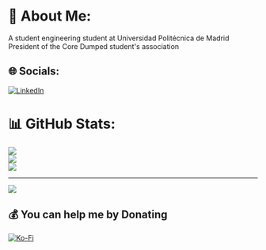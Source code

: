 # 💫 About Me:
A student engineering student at Universidad Politécnica de Madrid<br>President of the Core Dumped student's association<br>


## 🌐 Socials:
[![LinkedIn](https://img.shields.io/badge/LinkedIn-%230077B5.svg?logo=linkedin&logoColor=white)](https://linkedin.com/in/adrian-puyet) 
# 📊 GitHub Stats:
![](https://github-readme-stats.vercel.app/api?username=rowiz49&theme=catppuccin_mocha&hide_border=true&include_all_commits=true&count_private=true)<br/>
![](https://nirzak-streak-stats.vercel.app/?user=rowiz49&theme=catppuccin_mocha&hide_border=true)<br/>
![](https://github-readme-stats.vercel.app/api/top-langs/?username=rowiz49&theme=catppuccin_mocha&hide_border=true&include_all_commits=true&count_private=true&layout=compact)

---
[![](https://visitcount.itsvg.in/api?id=rowiz49&icon=0&color=0)](https://visitcount.itsvg.in)

  ## 💰 You can help me by Donating
  [![Ko-Fi](https://img.shields.io/badge/Ko--fi-F16061?style=for-the-badge&logo=ko-fi&logoColor=white)](https://ko-fi.com/rowiz49) 

  
<!-- Proudly created with GPRM ( https://gprm.itsvg.in ) -->